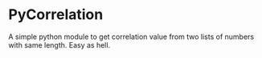 # PyCorrelation
A simple python module to get correlation value from two lists of numbers with same length. Easy as hell.
